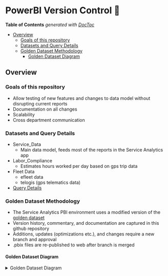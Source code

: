 # PowerBI Version Control :tada:

<!-- START doctoc generated TOC please keep comment here to allow auto update -->
<!-- DON'T EDIT THIS SECTION, INSTEAD RE-RUN doctoc TO UPDATE -->
**Table of Contents**  *generated with [DocToc](https://github.com/thlorenz/doctoc)*

- [Overview](#overview)
  - [Goals of this repository](#goals-of-this-repository)
  - [Datasets and Query Details](#datasets-and-query-details)
  - [Golden Dataset Methodology](#golden-dataset-methodology)
    - [Golden Dataset Diagram](#golden-dataset-diagram)

<!-- END doctoc generated TOC please keep comment here to allow auto update -->

## Overview

### Goals of this repository

* Allow testing of new features and changes to data model without disrupting current reports
* Documentation on all changes
* Scalability
* Cross department communication

### Datasets and Query Details
* Service_Data
  * Main data model, feeds most of the reports in the Service Analytics app
* Labor_Compliance
  * Estimates hours worked per day based on gps trip data
* Fleet Data
  * efleet data
  * telogis (gps telematics data)
* [Query Details](https://github.com/jfallt/PBI-Github/blob/master/Query_Documentation.md)


### Golden Dataset Methodology

* The Service Analytics PBI environment uses a modified version of the [golden dataset](https://exceleratorbi.com.au/new-power-bi-reports-golden-dataset/)
* Version history, commentary, and documentation are captured in this github repository
* Additions, updates (optimizations etc.), and changes require a new branch and approval
* .pbix files are re-published to web after branch is merged

#### Golden Dataset Diagram
<details>
  <summary> Golden Dataset Diagram  </summary>

![](https://github.com/jfallt/PBI-Github/blob/master/Golden_Dataset_Git_Workflow.png)

</details>
